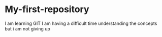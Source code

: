 # My-first-repository
I am learning GIT
I am having a difficult time understanding the concepts
but i am not giving up
